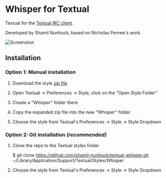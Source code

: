 Whisper for Textual
=================================

Textual for the [Textual IRC client](http://www.codeux.com/textual/).

Developed by Shamil Nunhuck, based on Nicholas Penree's work.

![Screenshot](http://f.cl.ly/items/2w1Z2P0G1C0M1a38050E/Screen%20Shot%202013-07-19%20at%2000.01.49.png)


Installation
------------

### Option 1: Manual installation

1.  Download the style [zip file](https://github.com/shamil-nunhuck/textual-whisper/archive/master.zip)

1.  Open Textual -> Preferences -> Style, click on the "Open Style Folder"

3.  Create a "Whisper" folder there

4.  Copy the expanded zip file into the new "Whisper" folder

5.  Choose the style from Textual's Preferences -> Style -> Style Dropdown

### Option 2: Git installation ***(recommended)***

1.  Clone the repo to the Textual styles folder

	$ git clone https://github.com/shamil-nunhuck/textual-whisper.git ~/Library/Application/Support/Textual/Styles/Whisper

2.  Choose the style from Textual's Preferences -> Style -> Style Dropdown
